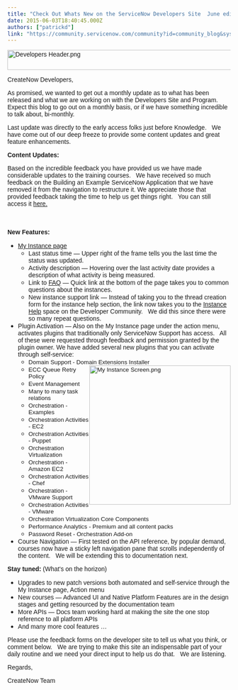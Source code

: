 ```yaml
---
title: "Check Out Whats New on the ServiceNow Developers Site  June edition"
date: 2015-06-03T18:40:45.000Z
authors: ["patrickd"]
link: "https://community.servicenow.com/community?id=community_blog&sys_id=c65e6aaddbd0dbc01dcaf3231f9619df"
---
```

<p><span style="font-family: Helvetica;"><img   alt="Developers Header.png" class="image-0 jive-image" height="45" src="6276adcedb18d7041dcaf3231f9619a5.iix" style="height: 45.0638516992791px; width: 931px;" width="931"/><br/></span></p><p><span style="font-family: Helvetica;">CreateNow Developers,</span></p><p></p><p><span style="font-family: Helvetica;">As promised, we wanted to get out a monthly update as to what has been released and what we are working on with the Developers Site and Program.   Expect this blog to go out on a monthly basis, or if we have something incredible to talk about, bi-monthly.</span></p><p></p><p><span style="font-family: Helvetica;">Last update was directly to the early access folks just before Knowledge.   We have come out of our deep freeze to provide some content updates and great feature enhancements.</span></p><p></p><p><span style="font-family: Helvetica;"><strong>Content Updates:</strong></span></p><p><span style="font-family: Helvetica;">Based on the incredible feedback you have provided us we have made considerable updates to the training courses.   We have received so much feedback on the Building an Example ServiceNow Application that we have removed it from the navigation to restructure it. We appreciate those that provided feedback taking the time to help us get things right.   You can still access it <a title="eveloper.servicenow.com/app.do#!/trainlist/building_a_sample_servicenow_application_building_a_sample_servicenow_application" href="https://developer.servicenow.com/app.do#!/trainlist/building_a_sample_servicenow_application_building_a_sample_servicenow_application">here.</a><br/></span></p><p><span style="line-height: 1.5em; font-size: 10pt; font-family: Helvetica;"><br/></span></p><p><span style="font-family: Helvetica;"><strong>New Features:</strong></span></p><ul style="list-style-type: disc;"><li><span style="font-family: Helvetica;"><a title="eveloper.servicenow.com/app.do#!/instance" href="https://developer.servicenow.com/app.do#!/instance">My Instance page</a></span><ul style="list-style-type: circle;"><li><span style="font-family: Helvetica;">Last status time — Upper right of the frame tells you the last time the status was updated.</span></li><li><span style="font-family: Helvetica;">Activity description — Hovering over the last activity date provides a description of what activity is being measured.</span></li><li><span style="font-family: Helvetica;">Link to <a title="eveloper.servicenow.com/app.do#!/program/faq" href="https://developer.servicenow.com/app.do#!/program/faq">FAQ</a> — Quick link at the bottom of the page takes you to common questions about the instances.</span></li><li><span style="font-family: Helvetica;">New instance support link — Instead of taking you to the thread creation form for the instance help section, the link now takes you to the <a title="" _jive_internal="true" href="/community?id=community_forum&sys_id=22299a2ddbd897c068c1fb651f96190e">Instance Help</a> space on the Developer Community.   We did this since there were so many repeat questions.</span></li></ul></li><li><span style="font-family: Helvetica;">Plugin Activation — Also on the My Instance page under the action menu, activates plugins that traditionally only ServiceNow Support has access.   All of these were requested through feedback and permission granted by the plugin owner. We have added several new plugins that you can activate through self-service:</span><ul style="list-style-type: circle;"><li><span style="font-size: 10pt; font-family: Helvetica;">Domain Support - Domain Extensions Installer<img   alt="My Instance Screen.png" class="jive-image image-2" height="314" src="9f32c986dbdc9344e9737a9e0f96196a.iix" style="height: 314px; float: right; width: 319.342155009452px;" width="319"/></span></li><li><span style="font-size: 10pt; font-family: Helvetica;">ECC Queue Retry Policy </span></li><li><span style="font-size: 10pt; font-family: Helvetica;">Event Management </span></li><li><span style="font-size: 10pt; font-family: Helvetica;">Many to many task relations</span></li><li><span style="font-size: 10pt; font-family: Helvetica;">Orchestration - Examples </span></li><li><span style="font-size: 10pt; font-family: Helvetica;">Orchestration Activities - EC2 </span></li><li><span style="font-size: 10pt; font-family: Helvetica;">Orchestration Activities - Puppet </span></li><li><span style="font-size: 10pt; font-family: Helvetica;">Orchestration Virtualization </span></li><li><span style="font-size: 10pt; font-family: Helvetica;">Orchestration - Amazon EC2 </span></li><li><span style="font-size: 10pt; font-family: Helvetica;">Orchestration Activities - Chef </span></li><li><span style="font-size: 10pt; font-family: Helvetica;">Orchestration - VMware Support </span></li><li><span style="font-size: 10pt; font-family: Helvetica;">Orchestration Activities - VMware </span></li><li><span style="font-size: 10pt; font-family: Helvetica;">Orchestration Virtualization Core Components </span></li><li><span style="font-size: 10pt; font-family: Helvetica;">Performance Analytics - Premium and all content packs </span></li><li><span style="font-size: 10pt; font-family: Helvetica;">Password Reset - Orchestration Add-on</span></li></ul></li><li><span style="font-family: Helvetica;">Course Navigation — First tested on the API reference, by popular demand, courses now have a sticky left navigation pane that scrolls independently of the content.   We will be extending this to documentation next.</span></li></ul><p></p><p><span style="font-family: Helvetica;"><strong>Stay tuned:</strong></span><span style="font-family: Helvetica;"> (What's on the horizon)</span></p><ul style="list-style-type: disc;"><li><span style="font-family: Helvetica;">Upgrades to new patch versions both automated and self-service through the My Instance page, Action menu<br/></span></li><li><span style="font-family: Helvetica;">New courses — Advanced UI and Native Platform Features are in the design stages and getting resourced by the documentation team</span></li><li><span style="font-family: Helvetica;">More APIs — Docs team working hard at making the site the one stop reference to all platform APIs</span></li><li><span style="font-family: Helvetica;">And many more cool features …</span></li></ul><p></p><p><span style="font-family: Helvetica;">Please use the feedback forms on the developer site to tell us what you think, or comment below.   We are trying to make this site an indispensable part of your daily routine and we need your direct input to help us do that.   We are listening.</span></p><p></p><p><span style="font-family: Helvetica;">Regards,</span></p><p><span style="font-family: Helvetica;">CreateNow Team</span><span style="font-family: Helvetica; font-size: 12pt; line-height: 1.5em;"> </span></p>